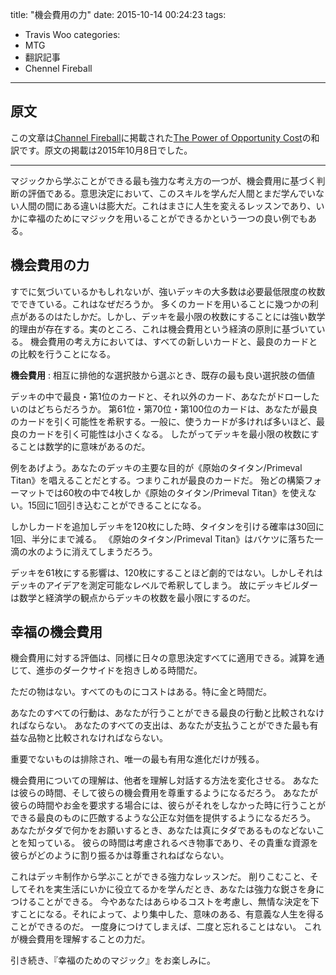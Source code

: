title: "機会費用の力"
date: 2015-10-14 00:24:23
tags:
  - Travis Woo
categories:
  - MTG
  - 翻訳記事
  - Chennel Fireball
---


## 原文

この文章は[Channel Fireball](http://www.channelfireball.com/)に掲載された[The Power of Opportunity Cost](http://www.channelfireball.com/articles/the-power-of-opportunity-cost/)の和訳です。原文の掲載は2015年10月8日でした。

<!-- more -->

----

マジックから学ぶことができる最も強力な考え方の一つが、機会費用に基づく判断の評価である。意思決定において、このスキルを学んだ人間とまだ学んでいない人間の間にある違いは膨大だ。これはまさに人生を変えるレッスンであり、いかに幸福のためにマジックを用いることができるかという一つの良い例でもある。

## 機会費用の力

すでに気づいているかもしれないが、強いデッキの大多数は必要最低限度の枚数でできている。これはなぜだろうか。
多くのカードを用いることに幾つかの利点があるのはたしかだ。しかし、デッキを最小限の枚数にすることには強い数学的理由が存在する。実のところ、これは機会費用という経済の原則に基づいている。
機会費用の考え方においては、すべての新しいカードと、最良のカードとの比較を行うことになる。

__機会費用__ : 相互に排他的な選択肢から選ぶとき、既存の最も良い選択肢の価値

デッキの中で最良・第1位のカードと、それ以外のカード、あなたがドローしたいのはどちらだろうか。
第61位・第70位・第100位のカードは、あなたが最良のカードを引く可能性を希釈する。一般に、使うカードが多ければ多いほど、最良のカードを引く可能性は小さくなる。
したがってデッキを最小限の枚数にすることは数学的に意味があるのだ。

例をあげよう。あなたのデッキの主要な目的が《原始のタイタン/Primeval Titan》を唱えることだとする。つまりこれが最良のカードだ。
殆どの構築フォーマットでは60枚の中で4枚しか《原始のタイタン/Primeval Titan》を使えない。15回に1回引き込むことができることになる。

しかしカードを追加しデッキを120枚にした時、タイタンを引ける確率は30回に1回、半分にまで減る。
《原始のタイタン/Primeval Titan》はバケツに落ちた一滴の水のように消えてしまうだろう。

デッキを61枚にする影響は、120枚にすることほど劇的ではない。しかしそれはデッキのアイデアを測定可能なレベルで希釈してしまう。
故にデッキビルダーは数学と経済学の観点からデッキの枚数を最小限にするのだ。

## 幸福の機会費用

機会費用に対する評価は、同様に日々の意思決定すべてに適用できる。減算を通じて、進歩のダークサイドを抱きしめる時間だ。

ただの物はない。すべてのものにコストはある。特に金と時間だ。

あなたのすべての行動は、あなたが行うことができる最良の行動と比較されなければならない。
あなたのすべての支出は、あなたが支払うことができた最も有益な品物と比較されなければならない。

重要でないものは排除され、唯一の最も有用な進化だけが残る。

機会費用についての理解は、他者を理解し対話する方法を変化させる。
あなたは彼らの時間、そして彼らの機会費用を尊重するようになるだろう。
あなたが彼らの時間やお金を要求する場合には、彼らがそれをしなかった時に行うことができる最良のものに匹敵するような公正な対価を提供するようになるだろう。
あなたがタダで何かをお願いするとき、あなたは真にタダであるものなどないことを知っている。
彼らの時間は考慮されるべき物事であり、その貴重な資源を彼らがどのように割り振るかは尊重されねばならない。

これはデッキ制作から学ぶことができる強力なレッスンだ。
削りこむこと、そしてそれを実生活にいかに役立てるかを学んだとき、あなたは強力な鋭さを身につけることができる。
今やあなたはあらゆるコストを考慮し、無情な決定を下すことになる。それによって、より集中した、意味のある、有意義な人生を得ることができるのだ。
一度身につけてしまえば、二度と忘れることはない。
これが機会費用を理解することの力だ。

引き続き、『幸福のためのマジック』をお楽しみに。

